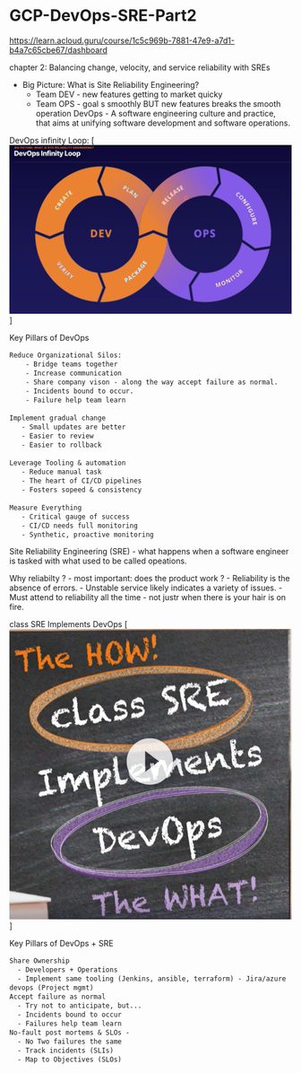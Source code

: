 # GCP-DevOps-SRE-Part2
https://learn.acloud.guru/course/1c5c969b-7881-47e9-a7d1-b4a7c65cbe67/dashboard

chapter 2: Balancing change, velocity, and service reliability with SREs
- Big Picture: What is Site Reliability Engineering? 
  -  Team DEV - new features getting to market quicky
  -  Team OPS - goal s smoothly BUT new features breaks the smooth operation
DevOps - A software engineering culture and practice, that aims at unifying software development and software operations.

DevOps infinity Loop:
[<img src="https://github.com/cgpeanut/GCP-DevOps-SRE-Part2/blob/main/infinity_loop.png">]

Key Pillars of DevOps
    
    Reduce Organizational Silos:
        - Bridge teams together
        - Increase communication
        - Share company vison - along the way accept failure as normal.
        - Incidents bound to occur. 
        - Failure help team learn
  
    Implement gradual change
       - Small updates are better 
       - Easier to review
       - Easier to rollback

    Leverage Tooling & automation
       - Reduce manual task
       - The heart of CI/CD pipelines
       - Fosters sopeed & consistency
    
    Measure Everything
       - Critical gauge of success
       - CI/CD needs full monitoring 
       - Synthetic, proactive monitoring

Site Reliability Engineering (SRE) - what happens when a software engineer is tasked with what used to be called opeations.

Why reliabilty ?
    - most important: does the product work ?
    - Reliability is the absence of errors.
    - Unstable service likely indicates a variety of issues. 
    - Must attend to reliability all the time - not justr when there is your hair is on fire. 

class SRE Implements DevOps
[<img src="https://github.com/cgpeanut/GCP-DevOps-SRE-Part2/blob/main/class_SRE_Implements_DevOps.png">]

Key Pillars of DevOps + SRE

    Share Ownership
      - Developers + Operations
      - Implement same tooling (Jenkins, ansible, terraform) - Jira/azure devops (Project mgmt)
    Accept failure as normal 
      - Try not to anticipate, but...
      - Incidents bound to occur
      - Failures help team learn
    No-fault post mortems & SLOs - 
      - No Two failures the same 
      - Track incidents (SLIs)
      - Map to Objectives (SLOs)
